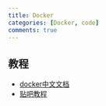 ```yaml
---
title: Docker
categories: [Docker, code]
comments: true
---
```

## 教程  
- [docker中文文档](http://bbs.chinaunix.net/thread-4166674-1-1.html)
- [贴吧教程](https://tieba.baidu.com/p/4248973184)
